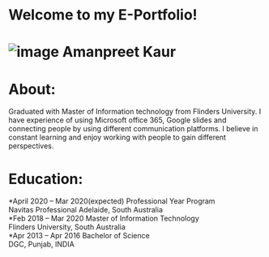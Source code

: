 # Welcome to my E-Portfolio!
# ![image](https://lh3.googleusercontent.com/MShgyMpBTjMsIHQ2xMnDWD2VqBFZyzT4Z9cIqVTJWPA1wvi0rNj_6ZlUywWoIi31sLu2uLY=s106) Amanpreet Kaur
# About:
Graduated with Master of Information technology from Flinders University. I have experience of using Microsoft office 365, Google slides and connecting people by using different communication platforms. I believe in constant learning and enjoy working with people to gain different perspectives.
# Education:
*April 2020 – Mar 2020(expected)     Professional Year Program                                                             
                                    Navitas Professional Adelaide, South Australia           
*Feb 2018 – Mar 2020                 Master of Information Technology                                                              
                                    Flinders University, South Australia  
*Apr 2013 – Apr 2016                 Bachelor of Science       
                                    DGC, Punjab, INDIA


